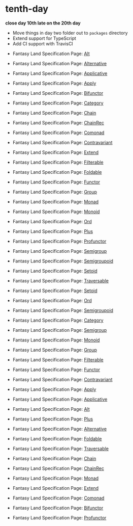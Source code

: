 # tenth-day

**close day 10th late on the 20th day**

- Move things in day two folder out to `packages` directory
- Extend support for TypeScript
- Add CI support with TravisCI


* Fantasy Land Specification Page: [Alt](https://github.com/fantasyland/fantasy-land/#alt)
* Fantasy Land Specification Page: [Alternative](https://github.com/fantasyland/fantasy-land/#alternative)
* Fantasy Land Specification Page: [Applicative](https://github.com/fantasyland/fantasy-land/#applicative)
* Fantasy Land Specification Page: [Apply](https://github.com/fantasyland/fantasy-land/#apply)
* Fantasy Land Specification Page: [Bifunctor](https://github.com/fantasyland/fantasy-land/#bifunctor)
* Fantasy Land Specification Page: [Category](https://github.com/fantasyland/fantasy-land/#category)
* Fantasy Land Specification Page: [Chain](https://github.com/fantasyland/fantasy-land/#chain)
* Fantasy Land Specification Page: [ChainRec](https://github.com/fantasyland/fantasy-land/#chainrec)
* Fantasy Land Specification Page: [Comonad](https://github.com/fantasyland/fantasy-land/#comonad)
* Fantasy Land Specification Page: [Contravariant](https://github.com/fantasyland/fantasy-land/#contravariant)
* Fantasy Land Specification Page: [Extend](https://github.com/fantasyland/fantasy-land/#extend)
* Fantasy Land Specification Page: [Filterable](https://github.com/fantasyland/fantasy-land/#filterable)
* Fantasy Land Specification Page: [Foldable](https://github.com/fantasyland/fantasy-land/#foldable)
* Fantasy Land Specification Page: [Functor](https://github.com/fantasyland/fantasy-land/#functor)
* Fantasy Land Specification Page: [Group](https://github.com/fantasyland/fantasy-land/#group)
* Fantasy Land Specification Page: [Monad](https://github.com/fantasyland/fantasy-land/#monad)
* Fantasy Land Specification Page: [Monoid](https://github.com/fantasyland/fantasy-land/#monoid)
* Fantasy Land Specification Page: [Ord](https://github.com/fantasyland/fantasy-land/#ord)
* Fantasy Land Specification Page: [Plus](https://github.com/fantasyland/fantasy-land/#plus)
* Fantasy Land Specification Page: [Profunctor](https://github.com/fantasyland/fantasy-land/#profunctor)
* Fantasy Land Specification Page: [Semigroup](https://github.com/fantasyland/fantasy-land/#semigroup)
* Fantasy Land Specification Page: [Semigroupoid](https://github.com/fantasyland/fantasy-land/#semigroupoid)
* Fantasy Land Specification Page: [Setoid](https://github.com/fantasyland/fantasy-land/#setoid)
* Fantasy Land Specification Page: [Traversable](https://github.com/fantasyland/fantasy-land/#traversable)



* Fantasy Land Specification Page: [Setoid](https://github.com/fantasyland/fantasy-land/#setoid)
* Fantasy Land Specification Page: [Ord](https://github.com/fantasyland/fantasy-land/#ord)
* Fantasy Land Specification Page: [Semigroupoid](https://github.com/fantasyland/fantasy-land/#semigroupoid)
* Fantasy Land Specification Page: [Category](https://github.com/fantasyland/fantasy-land/#category)
* Fantasy Land Specification Page: [Semigroup](https://github.com/fantasyland/fantasy-land/#semigroup)
* Fantasy Land Specification Page: [Monoid](https://github.com/fantasyland/fantasy-land/#monoid)
* Fantasy Land Specification Page: [Group](https://github.com/fantasyland/fantasy-land/#group)
* Fantasy Land Specification Page: [Filterable](https://github.com/fantasyland/fantasy-land/#filterable)
* Fantasy Land Specification Page: [Functor](https://github.com/fantasyland/fantasy-land/#functor)
* Fantasy Land Specification Page: [Contravariant](https://github.com/fantasyland/fantasy-land/#contravariant)
* Fantasy Land Specification Page: [Apply](https://github.com/fantasyland/fantasy-land/#apply)
* Fantasy Land Specification Page: [Applicative](https://github.com/fantasyland/fantasy-land/#applicative)
* Fantasy Land Specification Page: [Alt](https://github.com/fantasyland/fantasy-land/#alt)
* Fantasy Land Specification Page: [Plus](https://github.com/fantasyland/fantasy-land/#plus)
* Fantasy Land Specification Page: [Alternative](https://github.com/fantasyland/fantasy-land/#alternative)
* Fantasy Land Specification Page: [Foldable](https://github.com/fantasyland/fantasy-land/#foldable)
* Fantasy Land Specification Page: [Traversable](https://github.com/fantasyland/fantasy-land/#traversable)
* Fantasy Land Specification Page: [Chain](https://github.com/fantasyland/fantasy-land/#chain)
* Fantasy Land Specification Page: [ChainRec](https://github.com/fantasyland/fantasy-land/#chainrec)
* Fantasy Land Specification Page: [Monad](https://github.com/fantasyland/fantasy-land/#monad)
* Fantasy Land Specification Page: [Extend](https://github.com/fantasyland/fantasy-land/#extend)
* Fantasy Land Specification Page: [Comonad](https://github.com/fantasyland/fantasy-land/#comonad)
* Fantasy Land Specification Page: [Bifunctor](https://github.com/fantasyland/fantasy-land/#bifunctor)
* Fantasy Land Specification Page: [Profunctor](https://github.com/fantasyland/fantasy-land/#profunctor)
